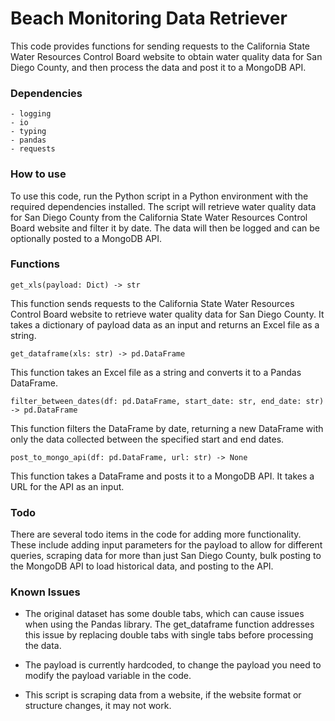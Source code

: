 # Beach Monitoring Data Retriever

This code provides functions for sending requests to the California State Water Resources Control Board website to obtain water quality data for San Diego County, and then process the data and post it to a MongoDB API.

### Dependencies

    - logging
    - io
    - typing
    - pandas
    - requests

### How to use

To use this code, run the Python script in a Python environment with the required dependencies installed. The script will retrieve water quality data for San Diego County from the California State Water Resources Control Board website and filter it by date. The data will then be logged and can be optionally posted to a MongoDB API.

### Functions

`get_xls(payload: Dict) -> str`

This function sends requests to the California State Water Resources Control Board website to retrieve water quality data for San Diego County. It takes a dictionary of payload data as an input and returns an Excel file as a string.

`get_dataframe(xls: str) -> pd.DataFrame`

This function takes an Excel file as a string and converts it to a Pandas DataFrame.

`filter_between_dates(df: pd.DataFrame, start_date: str, end_date: str) -> pd.DataFrame`

This function filters the DataFrame by date, returning a new DataFrame with only the data collected between the specified start and end dates.

`post_to_mongo_api(df: pd.DataFrame, url: str) -> None`

This function takes a DataFrame and posts it to a MongoDB API. It takes a URL for the API as an input.

### Todo

There are several todo items in the code for adding more functionality. These include adding input parameters for the payload to allow for different queries, scraping data for more than just San Diego County, bulk posting to the MongoDB API to load historical data, and posting to the API.

### Known Issues

- The original dataset has some double tabs, which can cause issues when using the Pandas library. The get_dataframe function addresses this issue by replacing double tabs with single tabs before processing the data.

- The payload is currently hardcoded, to change the payload you need to modify the payload variable in the code.

- This script is scraping data from a website, if the website format or structure changes, it may not work.
